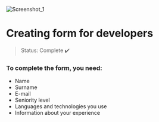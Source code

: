 ![Screenshot_1](https://user-images.githubusercontent.com/71856519/114936842-5a363000-9e13-11eb-922d-8b54ea09c162.png)


<h1>Creating form for developers</h1>

> Status: Complete ✔️

### To complete the form, you need: 

+ Name
+ Surname
+ E-mail
+ Seniority level 
+ Languages and technologies you use
+ Information about your experience 
